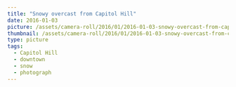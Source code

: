 ```yaml
---
title: "Snowy overcast from Capitol Hill"
date: 2016-01-03
picture: /assets/camera-roll/2016/01/2016-01-03-snowy-overcast-from-capitol-hill/20160103_212711810_iOS.jpg
thumbnail: /assets/camera-roll/2016/01/2016-01-03-snowy-overcast-from-capitol-hill/20160103_212711810_iOS-thumbnail.jpg
type: picture
tags:
  - Capitol Hill
  - downtown
  - snow
  - photograph
---
```

